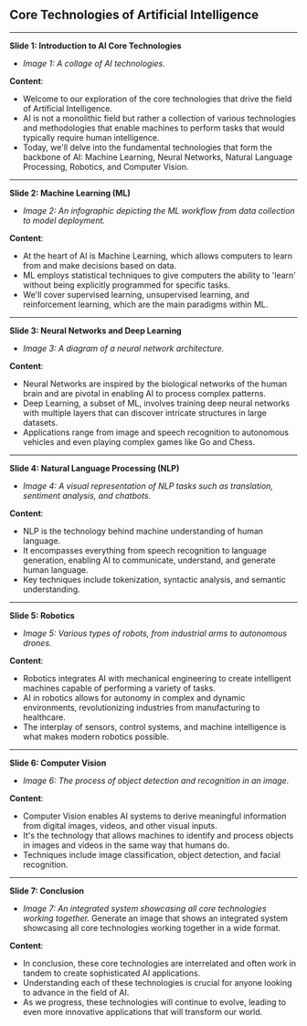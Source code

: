 ## Core Technologies of Artificial Intelligence

---

**Slide 1: Introduction to AI Core Technologies**

- _Image 1: A collage of AI technologies._

**Content**:

- Welcome to our exploration of the core technologies that drive the field of Artificial Intelligence.
- AI is not a monolithic field but rather a collection of various technologies and methodologies that enable machines to perform tasks that would typically require human intelligence.
- Today, we'll delve into the fundamental technologies that form the backbone of AI: Machine Learning, Neural Networks, Natural Language Processing, Robotics, and Computer Vision.

---

**Slide 2: Machine Learning (ML)**

- _Image 2: An infographic depicting the ML workflow from data collection to model deployment._

**Content**:

- At the heart of AI is Machine Learning, which allows computers to learn from and make decisions based on data.
- ML employs statistical techniques to give computers the ability to 'learn' without being explicitly programmed for specific tasks.
- We'll cover supervised learning, unsupervised learning, and reinforcement learning, which are the main paradigms within ML.

---

**Slide 3: Neural Networks and Deep Learning**

- _Image 3: A diagram of a neural network architecture._

**Content**:

- Neural Networks are inspired by the biological networks of the human brain and are pivotal in enabling AI to process complex patterns.
- Deep Learning, a subset of ML, involves training deep neural networks with multiple layers that can discover intricate structures in large datasets.
- Applications range from image and speech recognition to autonomous vehicles and even playing complex games like Go and Chess.

---

**Slide 4: Natural Language Processing (NLP)**

- _Image 4: A visual representation of NLP tasks such as translation, sentiment analysis, and chatbots._

**Content**:

- NLP is the technology behind machine understanding of human language.
- It encompasses everything from speech recognition to language generation, enabling AI to communicate, understand, and generate human language.
- Key techniques include tokenization, syntactic analysis, and semantic understanding.

---

**Slide 5: Robotics**

- _Image 5: Various types of robots, from industrial arms to autonomous drones._

**Content**:

- Robotics integrates AI with mechanical engineering to create intelligent machines capable of performing a variety of tasks.
- AI in robotics allows for autonomy in complex and dynamic environments, revolutionizing industries from manufacturing to healthcare.
- The interplay of sensors, control systems, and machine intelligence is what makes modern robotics possible.

---

**Slide 6: Computer Vision**

- _Image 6: The process of object detection and recognition in an image._

**Content**:

- Computer Vision enables AI systems to derive meaningful information from digital images, videos, and other visual inputs.
- It's the technology that allows machines to identify and process objects in images and videos in the same way that humans do.
- Techniques include image classification, object detection, and facial recognition.

---

**Slide 7: Conclusion**

- _Image 7: An integrated system showcasing all core technologies working together._
Generate an image that shows an integrated system showcasing all core technologies working together in a wide format.

**Content**:

- In conclusion, these core technologies are interrelated and often work in tandem to create sophisticated AI applications.
- Understanding each of these technologies is crucial for anyone looking to advance in the field of AI.
- As we progress, these technologies will continue to evolve, leading to even more innovative applications that will transform our world.
